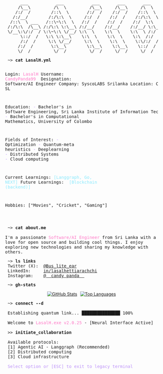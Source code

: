 <div style="text-align: center;">
<pre>
      ___           ___           ___       ___       ___     
     /\__\         /\  \         /\__\     /\__\     /\  \    
    /:/  /        /::\  \       /:/  /    /:/  /    /::\  \   
   /:/__/        /:/\:\  \     /:/  /    /:/  /    /:/\:\  \  
  /::\  \ ___   /::\~\:\  \   /:/  /    /:/  /    /:/  \:\  \ 
 /:/\:\  /\__\ /:/\:\ \:\__\ /:/__/    /:/__/    /:/__/ \:\__\
 \/__\:\/:/  / \:\~\:\ \/__/ \:\  \    \:\  \    \:\  \ /:/  /
      \::/  /   \:\ \:\__\    \:\  \    \:\  \    \:\  /:/  / 
      /:/  /     \:\ \/__/     \:\  \    \:\  \    \:\/:/  /  
     /:/  /       \:\__\        \:\__\    \:\__\    \::/  /   
     \/__/         \/__/         \/__/     \/__/     \/__/    
</pre>
</div>
<pre>
 ~> <strong>cat LasalH.yml</strong>

Login:  <span style="color: #ff79c6">LasalH</span>                          Username: <span style="color: #ff79c6">CandyPanda99 </span> 
Designation: Software/AI Engineer       Company: SyscoLABS Srilanka
Location: Colombo, SL
 
 Education: 
  <span style="color: #bd93f9">\-</span> Bachelor's in Software Engineering, Sri Lanka Institute of Information Technology
  <span style="color: #bd93f9">\-</span> Bachelor's in Computational Mathematics, University of Colombo
 

 Fields of Interest: 
  <span style="color: #bd93f9">\-</span> Optimization
  <span style="color: #bd93f9">\-</span> Quantum-meta heuristics 
  <span style="color: #bd93f9">\-</span> Deeplearning
  <span style="color: #bd93f9">\-</span> Distributed Systems 
  <span style="color: #bd93f9">\-</span> Cloud computing

 Current Learnings: <span style="color: #8be9fd">[Langgraph, Go, NEXT]</span>
Future Learnings: <span style="color: #8be9fd"> [Blockchain (backend)]</span>

 Hobbies: ["Movies", "Cricket", "Gaming"]

[//]: # (Project:)

[//]: # (   - <a href="https://github.com/hedyhli/outline.nvim">outline.nvim</a>)

[//]: # (   - <a href="https://github.com/hedyhli/cognate-playground">an online playground</a> for the Cognate programming language)
</pre>
<pre style="white-space: pre-wrap; word-wrap: break-word;">
 ~> <strong>cat about.me</strong>

I'm a passionate <span style="color: #ff79c6">Software/AI Engineer</span> from Sri Lanka with a love for open source and building cool things. I enjoy exploring new technologies and sharing my knowledge with others.
</pre>
<pre>
 ~> <strong>ls links</strong>
 Twitter (X):  <a href="https://x.com/Bus_lite_ear">@Bus_lite_ear</a>
 LinkedIn:     <a href="https://www.linkedin.com/in/lasalhettiarachchi/">in/lasalhettiarachchi</a>
 Instagram:    <a rel=me href="https://www.instagram.com/__candy_panda__/">@__candy_panda__</a>
</pre>

<pre>
 ~> <strong>gh-stats</strong>
</pre>

<div style="display: flex; justify-content: center; gap: 10px; flex-wrap: wrap;">
  <a href="https://github.com/CandyPanda99">
        <img src="https://github-readme-stats.vercel.app/api?username=CandyPanda99&show_icons=true&rank_icon=github&theme=vue" alt="GitHub Stats" />
      </a>
  <a href="https://github.com/CandyPanda99">
    <img src="https://github-readme-stats.vercel.app/api/top-langs/?username=CandyPanda99&layout=compact&theme=vue" alt="Top Languages" />
  </a>
</div>

<pre>
 ~> <strong>connect --d</strong>
 
 Establishing quantum link... ███████████████ 100%
 
 Welcome to <span style="color: #ff79c6">LasalH.exe v2.0.25</span> - [Neural Interface Active]

 <span>>></span> <strong>initiate_collaboration</strong>
 
 Available protocols:
 <span>[1]</span> Agentic AI - Langgraph (Recommended)
 <span>[2]</span> Distributed computing
 <span>[3]</span> Cloud infrastructure
 
 <span style="color: #bd93f9">Select option or [ESC] to exit to legacy terminal</span>
</pre>


